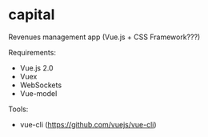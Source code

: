 # capital
Revenues management app (Vue.js + CSS Framework???)

Requirements:
- Vue.js 2.0
- Vuex
- WebSockets
- Vue-model

Tools:
- vue-cli (https://github.com/vuejs/vue-cli)
